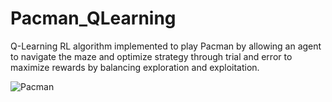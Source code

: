 # Pacman_QLearning
Q-Learning RL algorithm implemented to play Pacman by allowing an agent to navigate the maze and optimize strategy through trial and error to maximize rewards by balancing exploration and exploitation.

![Pacman](https://github.com/user-attachments/assets/1c2ec6e7-dd06-48b9-b316-d34fea79cbc1)
